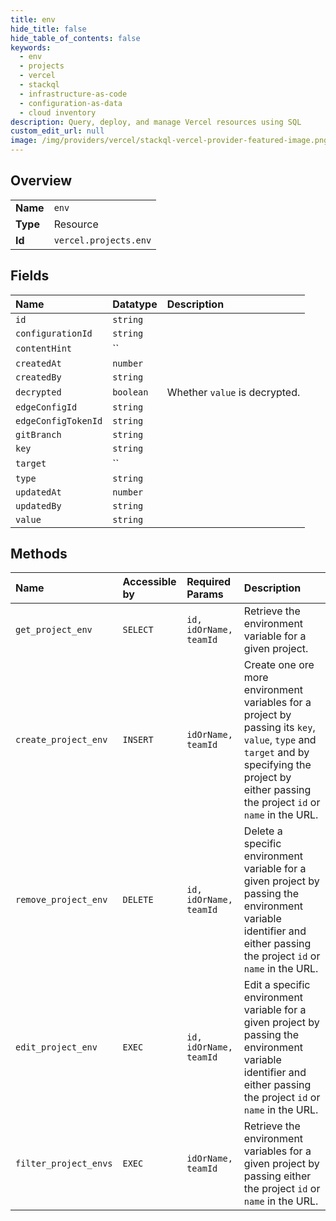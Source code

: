 ```yaml
---
title: env
hide_title: false
hide_table_of_contents: false
keywords:
  - env
  - projects
  - vercel    
  - stackql
  - infrastructure-as-code
  - configuration-as-data
  - cloud inventory
description: Query, deploy, and manage Vercel resources using SQL
custom_edit_url: null
image: /img/providers/vercel/stackql-vercel-provider-featured-image.png
---
```

  
    

## Overview
<table><tbody>
<tr><td><b>Name</b></td><td><code>env</code></td></tr>
<tr><td><b>Type</b></td><td>Resource</td></tr>
<tr><td><b>Id</b></td><td><code>vercel.projects.env</code></td></tr>
</tbody></table>

## Fields
| Name | Datatype | Description |
|:-----|:---------|:------------|
| `id` | `string` |  |
| `configurationId` | `string` |  |
| `contentHint` | `` |  |
| `createdAt` | `number` |  |
| `createdBy` | `string` |  |
| `decrypted` | `boolean` | Whether `value` is decrypted. |
| `edgeConfigId` | `string` |  |
| `edgeConfigTokenId` | `string` |  |
| `gitBranch` | `string` |  |
| `key` | `string` |  |
| `target` | `` |  |
| `type` | `string` |  |
| `updatedAt` | `number` |  |
| `updatedBy` | `string` |  |
| `value` | `string` |  |
## Methods
| Name | Accessible by | Required Params | Description |
|:-----|:--------------|:----------------|:------------|
| `get_project_env` | `SELECT` | `id, idOrName, teamId` | Retrieve the environment variable for a given project. |
| `create_project_env` | `INSERT` | `idOrName, teamId` | Create one ore more environment variables for a project by passing its `key`, `value`, `type` and `target` and by specifying the project by either passing the project `id` or `name` in the URL. |
| `remove_project_env` | `DELETE` | `id, idOrName, teamId` | Delete a specific environment variable for a given project by passing the environment variable identifier and either passing the project `id` or `name` in the URL. |
| `edit_project_env` | `EXEC` | `id, idOrName, teamId` | Edit a specific environment variable for a given project by passing the environment variable identifier and either passing the project `id` or `name` in the URL. |
| `filter_project_envs` | `EXEC` | `idOrName, teamId` | Retrieve the environment variables for a given project by passing either the project `id` or `name` in the URL. |
